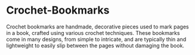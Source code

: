 # Crochet-Bookmarks
Crochet bookmarks are handmade, decorative pieces used to mark pages in a book, crafted using various crochet techniques. These bookmarks come in many designs, from simple to intricate, and are typically thin and lightweight to easily slip between the pages without damaging the book.
